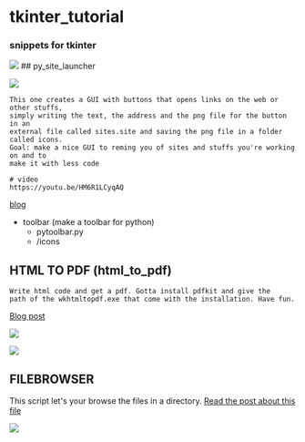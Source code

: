 # tkinter_tutorial

### snippets for tkinter

![](https://upload.wikimedia.org/wikipedia/commons/6/6f/Sprite_scratch_palla_rossa.png) ## py_site_launcher

![](https://pythonprogramming.altervista.org/wp-content/uploads/2023/08/image-32.png)

    This one creates a GUI with buttons that opens links on the web or other stuffs,
    simply writing the text, the address and the png file for the button in an
    external file called sites.site and saving the png file in a folder called icons.
    Goal: make a nice GUI to reming you of sites and stuffs you're working on and to
    make it with less code
    
    # video
    https://youtu.be/HM6R1LCyqAQ
    

[blog](https://pythonprogramming.altervista.org/tkinter-python-site-launcher/)

- toolbar (make a toolbar for python)
    - pytoolbar.py
    - /icons
    

## HTML TO PDF (html_to_pdf)

    Write html code and get a pdf. Gotta install pdfkit and give the 
    path of the wkhtmltopdf.exe that come with the installation. Have fun.

[Blog post](https://pythonprogramming.altervista.org/create-a-pdf-with-html-and-python/)

![](https://pythonprogramming.altervista.org/wp-content/uploads/2023/08/image-22.png)

![](https://pythonprogramming.altervista.org/wp-content/uploads/2023/08/image-21-960x585.png)

## FILEBROWSER

This script let's your browse the files in a directory.
[Read the post about this file](https://pythonprogramming.altervista.org/how-to-get-the-item-selected-in-a-listbox-in-tkinter/)

![](https://pythonprogramming.altervista.org/wp-content/uploads/2023/08/image-29.png)

